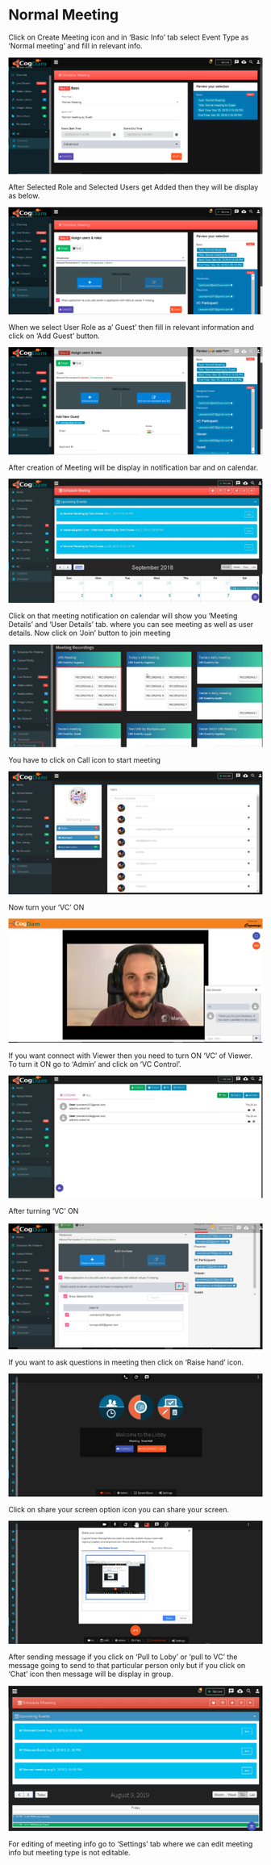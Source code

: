 # Normal Meeting

Click on Create Meeting icon and in ‘Basic Info’ tab select Event Type as ‘Normal meeting’ and fill in relevant info.

![](../../.gitbook/assets/11.png)

After Selected Role and Selected Users get Added then they will be display as below.

![](../../.gitbook/assets/12.png)

When we select User Role as a’ Guest’ then fill in relevant information and click on ‘Add Guest’ button.

![](../../.gitbook/assets/13.png)

After creation of Meeting will be display in notification bar and on calendar.

![](../../.gitbook/assets/14.png)

Click on that meeting notification on calendar will show you ‘Meeting Details’ and ‘User Details’ tab. where you can see meeting as well as user details. Now click on ‘Join’ button to join meeting

![](../../.gitbook/assets/image%20%2884%29.png)

You have to click on Call icon to start meeting

![](../../.gitbook/assets/image%20%28101%29.png)

Now turn your ‘VC’ ON

![](../../.gitbook/assets/image%20%2869%29.png)

If you want connect with Viewer then you need to turn ON ‘VC’ of Viewer. To turn it ON go to ‘Admin’ and click on ‘VC Control’.

![](../../.gitbook/assets/image%20%28136%29.png)

After turning ‘VC’ ON

![](../../.gitbook/assets/image%20%2871%29.png)

If you want to ask questions in meeting then click on ‘Raise hand’ icon.

![](../../.gitbook/assets/image%20%28151%29.png)

Click on share your screen option icon you can share your screen.

![](../../.gitbook/assets/popup_ss.png)

After sending message if you click on ‘Pull to Loby’ or ‘pull to VC’ the message going to send to that particular person only but if you click on ‘Chat’ icon then message will be display in group.

![Image shown with screen-share and chat](../../.gitbook/assets/image%20%28118%29.png)

For editing of meeting info go to ‘Settings’ tab where we can edit meeting info but meeting type is not editable.



